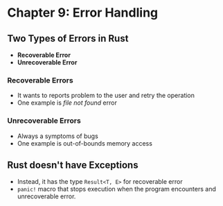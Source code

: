 # Chapter 9: Error Handling

## Two Types of Errors in Rust
- **Recoverable Error**
- **Unrecoverable Error**

### Recoverable Errors
- It wants to reports problem to the user and retry the operation
- One example is *file not found* error

### Unrecoverable Errors
- Always a symptoms of bugs
- One example is out-of-bounds memory access

## Rust doesn't have Exceptions
- Instead, it has the type `Result<T, E>` for recoverable error
- `panic!` macro that stops execution when the program encounters and unrecoverable error.
